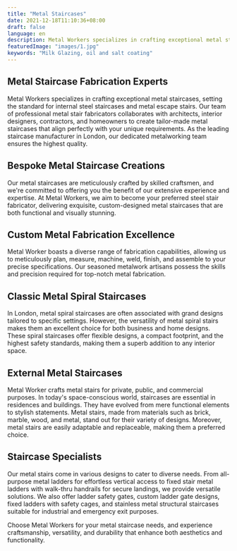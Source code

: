 ```yaml
---
title: "Metal Staircases"
date: 2021-12-18T11:10:36+08:00
draft: false
language: en
description: Metal Workers specializes in crafting exceptional metal staircases, setting the standard for internal steel staircases and metal escape stairs
featuredImage: "images/1.jpg"
keywords: "Milk Glazing, oil and salt coating"
---
```


## Metal Staircase Fabrication Experts

Metal Workers specializes in crafting exceptional metal staircases, setting the standard for internal steel staircases and metal escape stairs. Our team of professional metal stair fabricators collaborates with architects, interior designers, contractors, and homeowners to create tailor-made metal staircases that align perfectly with your unique requirements. As the leading staircase manufacturer in London, our dedicated metalworking team ensures the highest quality.

## Bespoke Metal Staircase Creations

Our metal staircases are meticulously crafted by skilled craftsmen, and we're committed to offering you the benefit of our extensive experience and expertise. At Metal Workers, we aim to become your preferred steel stair fabricator, delivering exquisite, custom-designed metal staircases that are both functional and visually stunning.

## Custom Metal Fabrication Excellence

Metal Worker boasts a diverse range of fabrication capabilities, allowing us to meticulously plan, measure, machine, weld, finish, and assemble to your precise specifications. Our seasoned metalwork artisans possess the skills and precision required for top-notch metal fabrication.

## Classic Metal Spiral Staircases

In London, metal spiral staircases are often associated with grand designs tailored to specific settings. However, the versatility of metal spiral stairs makes them an excellent choice for both business and home designs. These spiral staircases offer flexible designs, a compact footprint, and the highest safety standards, making them a superb addition to any interior space.

## External Metal Staircases

Metal Worker crafts metal stairs for private, public, and commercial purposes. In today's space-conscious world, staircases are essential in residences and buildings. They have evolved from mere functional elements to stylish statements. Metal stairs, made from materials such as brick, marble, wood, and metal, stand out for their variety of designs. Moreover, metal stairs are easily adaptable and replaceable, making them a preferred choice.

## Staircase Specialists

Our metal stairs come in various designs to cater to diverse needs. From all-purpose metal ladders for effortless vertical access to fixed stair metal ladders with walk-thru handrails for secure landings, we provide versatile solutions. We also offer ladder safety gates, custom ladder gate designs, fixed ladders with safety cages, and stainless metal structural staircases suitable for industrial and emergency exit purposes.

Choose Metal Workers for your metal staircase needs, and experience craftsmanship, versatility, and durability that enhance both aesthetics and functionality.
